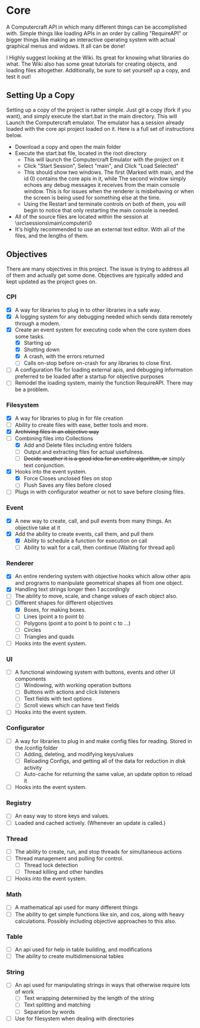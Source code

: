 # Core
A Computercraft API in which many different things can be accomplished with. Simple things like loading APIs in an order by calling "RequireAPI" or bigger things like making an interactive operating system with actual graphical menus and widows. It all can be done!

I Highly suggest looking at the Wiki. Its great for knowing what libraries do what. The Wiki also has some great tutorials for creating objects, and loading files altogether. Additionally, be sure to set yourself up a copy, and test it out!

## Setting Up a Copy
Setting up a copy of the project is rather simple. Just git a copy (fork if you want), and simply execute the start.bat in the main directory. This will Launch the Computercraft emulator. The emulator has a session already loaded with the core api project loaded on it. Here is a full set of instructions below.
* Download a copy and open the main folder
* Execute the start.bat file, located in the root directory
  * This will launch the Computercraft Emulator with the project on it
  * Click "Start Session", Select "main", and Click "Load Selected"
  * This should show two windows. The first (Marked with main, and the id 0) contains the core apis in it, while The second window simply echoes any debug messages it receives from the main console window. This is for issues when the renderer is misbehaving or when the screen is being used for something else at the time.
  * Using the Restart and terminate controls on both of them, you will begin to notice that only restarting the main console is needed.
* All of the source files are located within the session at \src\sessions\main\computer\0
* It's highly recommended to use an external text editor. With all of the files, and the lengths of them.

## Objectives
There are many objectives in this project. The issue is trying to address all of them and actually get some done. Objectives are typically added and kept updated as the project goes on.

### CPI
- [x] A way for libraries to plug in to other libraries in a safe way.
- [x] A logging system for any debugging needed which sends data remotely through a modem.
- [x] Create an event system for executing code when the core system does some tasks.
  - [x] Starting up
  - [x] Shutting down
  - [x] A crash, with the errors returned
  - [ ] Calls on-stop before on-crash for any libraries to close first.
- [ ] A configuration file for loading external apis, and debugging information preferred to be loaded after a startup for objective purposes
- [ ] Remodel the loading system, mainly the function RequireAPI. There may be a problem.

### Filesystem
- [x] A way for libraries to plug in for file creation
- [ ] Ability to create files with ease, better tools and more.
- [x] ~~Archiving files in an objective way~~
- [ ] Combining files into Collections
  - [x] Add and Delete files including entire folders
  - [ ] Output and extracting files for actual usefulness.
  - [ ] ~~Decide weather it is a good idea for an entire algorithm, or~~ simply text conjunction.
- [x] Hooks into the event system.
  - [x] Force Closes unclosed files on stop
  - [ ] Flush Saves any files before closed
- [ ] Plugs in with configurator weather or not to save before closing files.

### Event
- [x] A new way to create, call, and pull events from many things. An objective take at it
- [x] Add the ability to create events, call them, and pull them
  - [x] Ability to schedule a function for execution on call
  - [ ] Ability to wait for a call, then continue (Waiting for thread api)

### Renderer
- [x] An entire rendering system with objective hooks which allow other apis and programs to manipulate geometrical shapes all from one object.
- [x] Handling text strings longer then 1 accordingly
- [ ] The ability to move, scale, and change values of each object also.
- [ ] Different shapes for different objectives
  - [x] Boxes, for making boxes.
  - [ ] Lines (point a to point b)
  - [ ] Polygons (point a to point b to point c to ...)
  - [ ] Circles
  - [ ] Triangles and quads
- [ ] Hooks into the event system.

### UI
- [ ] A functional windowing system with buttons, events and other UI components
  - [ ] Windowing, with working operation buttons
  - [ ] Buttons with actions and click listeners
  - [ ] Text fields with text options
  - [ ] Scroll views which can have text fields
- [ ] Hooks into the event system.

### Configurator
- [ ] A way for libraries to plug in and make config files for reading. Stored in the /config folder
  - [ ] Adding, deleting, and modifying keys/values
  - [ ] Reloading Configs, and getting all of the data for reduction in disk activity
  - [ ] Auto-cache for returning the same value, an update option to reload it
- [ ] Hooks into the event system.

### Registry
- [ ] An easy way to store keys and values. 
- [ ] Loaded and cached actively. (Whenever an update is called.)

### Thread
- [ ] The ability to create, run, and stop threads for simultaneous actions
- [ ] Thread management and pulling for control.
  - [ ] Thread lock detection
  - [ ] Thread killing and other handles
- [ ] Hooks into the event system.

### Math
- [ ] A mathematical api used for many different things
- [ ] The ability to get simple functions like sin, and cos, along with heavy calculations. Possibly including objective approaches to this also.

### Table
- [ ] An api used for help in table building, and modifications
- [ ] The ability to create multidimensional tables

### String
- [ ] An api used for manipulating strings in ways that otherwise require lots of work
  - [ ] Text wrapping determined by the length of the string
  - [ ] Text splitting and matching
  - [ ] Separation by words
- [ ] Use for filesystem when dealing with directories
